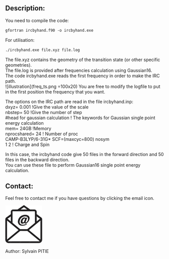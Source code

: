 ## Description:
You need to compile the code:
```markdown
gfortran ircbyhand.f90 -o ircbyhand.exe
```
For utilisation:
```markdown
./ircbyhand.exe file.xyz file.log
```
The file.xyz contains the geometry of the transition state (or other specific geometries).<br />
The file.log is provided after frequencies calculation using Gaussian16. <br />
The code ircbyhand.exe reads the first frequency in order to make the IRC path.<br />
![illustration](freq_ts.png =100x20)
You are free to modify the logfile to put in the first position the frequency that you want.<br />

The options on the IRC path are read in the file ircbyhand.inp:<br /> 
dxyz= 0.001 !Give the value of the scale <br />
nbstep= 50 !Give the number of step <br />
#head for gaussian calculation ! The keywords for Gaussian single point energy calculation <br />
mem= 24GB !Memory <br />
nprocshared= 24 ! Number of proc <br />
CAMP-B3LYP/6-31G* SCF=(maxcyc=800) nosym <br />
1 2 ! Charge and Spin <br />

In this case, the ircbyhand code give 50 files in the forward direction and 50 files in the backward direction.<br />
You can use these file to perform Gaussian16 single point energy calculation.<br />


## Contact:

Feel free to contact me if you have questions by clicking the email icon.

[![email](icone_email.png)](mailto:sylvain.pitie@u-paris.fr)

Author: Sylvain PITIE
